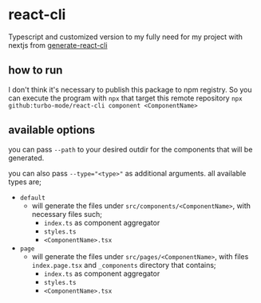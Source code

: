 # react-cli

Typescript and customized version to my fully need for my project with nextjs from [generate-react-cli](https://github.com/arminbro/generate-react-cli)

## how to run

I don't think it's necessary to publish this package to npm registry. So you can execute the program with `npx` that target this remote repository
`npx github:turbo-mode/react-cli component <ComponentName>`

## available options

you can pass `--path` to your desired outdir for the components that will be generated. 

you can also pass `--type="<type>"` as additional arguments. all available types are;

- `default`
  - will generate the files under `src/components/<ComponentName>`, with necessary files such; 
    - `index.ts` as component aggregator
    - `styles.ts`
    - `<ComponentName>.tsx`
- `page`
  - will generate the files under `src/pages/<ComponentName>`, with files `index.page.tsx` and `_components` directory that contains; 
    - `index.ts` as component aggregator
    - `styles.ts`
    - `<ComponentName>.tsx`
